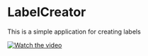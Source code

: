 

LabelCreator
==================================
This is a simple application for creating labels

[![Watch the video](https://img.youtube.com/vi/0dIl3Kd2gro/maxresdefault.jpg)](https://youtu.be/0dIl3Kd2gro)



